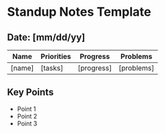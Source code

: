 # Standup Notes Template

## Date: [mm/dd/yy]
| Name     | Priorities             | Progress   | Problems   |
| -------- | ---------------------- | ---------- | ---------- |
| [name]   | [tasks]                | [progress] | [problems] |

## Key Points
- Point 1
- Point 2
- Point 3
